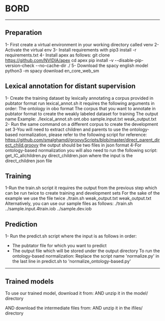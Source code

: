 # BORD
***
## Preparation
1- First create a virtual environment in your working directory called venv
2- Activate the virtual env
3- Install requirements with
pip3 install -r requirements.txt
4- Install apex as follows:
git clone https://github.com/NVIDIA/apex
cd apex
pip install -v --disable-pip-version-check --no-cache-dir ./
5- Download the spacy english model
python3 -m spacy download en_core_web_sm

## Lexical annotation for distant supervision
1- Create the training dataset by lexically annotating a corpus provided in pubtator format
run lexical_annot.sh 
it requires the following arguments in order:
The ontology in obo format
The corpus that you want to annotate in pubtator format to create the weakly labeled dataset for training
The output name
Example:
./lexical_annot.sh ont.obo sample.input.txt weak_output.txt
2- Run the same command on a different corpus to create the development set
3-You will need to extract children and parents to use the ontology-based normalization, please refer to the following script for reference:
https://github.com/smalghamdi/groovyScripts/blob/master/direct_parent_direct_child.groovy
the output should be two files in json format
4-For ontology-based normalization you will also need to run the following script:
get_IC_allchildren.py direct_children.json
where the input is the direct_children json file

## Training
1-Run the train.sh script
it requires the output from the previous step which can be run twice to create training and development sets
For the sake of the example we use the file twice 
./train.sh weak_output.txt weak_output.txt 
Alternatively, you can use our sample files as follows:
./train.sh ../sample.input.4train.iob ../sample.dev.iob

## Prediction
1- Run the predict.sh script
where the input is as follows in order:
- The pubtator file for which you want to predict
- The output file which will be stored under the output directory
To run the ontology-based normalization:
Replace the script name 'normalize.py' in the last line in predict.sh to 'normalize_ontology-based.py' 

***
## Trained models
To use our trained model, download it from:
AND unzip it in the model/ directory

AND download the intermediate files from:
AND unzip it in the ifiles/ directory

